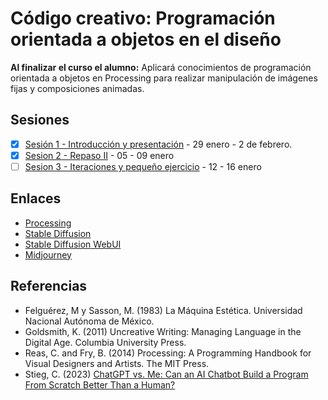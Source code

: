 # Código creativo: Programación orientada a objetos en el diseño

**Al finalizar el curso el alumno:** Aplicará conocimientos de programación orientada a objetos en Processing para realizar manipulación de imágenes fijas y composiciones animadas.

## Sesiones 

- [x] [Sesión 1 - Introducción y presentación](https://github.com/EmilioOcelotl/cc3-24-2/blob/main/doc/s01.md) - 29 enero - 2 de febrero.  
- [x] [Sesion 2 - Repaso II](https://github.com/EmilioOcelotl/cc3-24-2/blob/main/doc/s02.md) - 05 - 09 enero
- [ ] [Sesion 3 - Iteraciones y pequeño ejercicio](https://github.com/EmilioOcelotl/cc3-24-2/blob/main/doc/s03.md) - 12 - 16 enero

## Enlaces 

- [Processing](https://processing.org/)
- [Stable Diffusion](https://github.com/CompVis/stable-diffusion)
- [Stable Diffusion WebUI](https://github.com/AUTOMATIC1111/stable-diffusion-webui)
- [Midjourney](https://www.midjourney.com/home)

## Referencias 

- Felguérez, M y Sasson, M. (1983) La Máquina Estética. Universidad Nacional Autónoma de México. 
- Goldsmith, K. (2011) Uncreative Writing: Managing Language in the Digital Age. Columbia University Press.
- Reas, C. and Fry, B. (2014) Processing: A Programming Handbook for Visual Designers and Artists. The MIT Press.
- Stieg, C. (2023) [ChatGPT vs. Me: Can an AI Chatbot Build a Program From Scratch Better Than a Human?](https://www.codecademy.com/resources/blog/chatgpt-vs-human-developer-coding-project/)